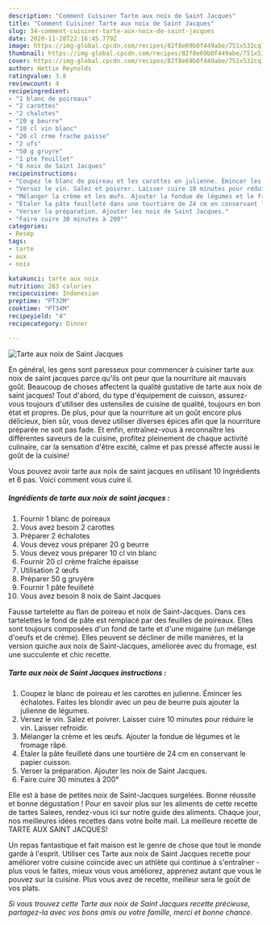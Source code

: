 ```yaml
---
description: "Comment Cuisiner Tarte aux noix de Saint Jacques"
title: "Comment Cuisiner Tarte aux noix de Saint Jacques"
slug: 34-comment-cuisiner-tarte-aux-noix-de-saint-jacques
date: 2020-11-28T22:16:45.779Z
image: https://img-global.cpcdn.com/recipes/82f8e69b0f449abe/751x532cq70/tarte-aux-noix-de-saint-jacques-photo-principale-de-la-recette.jpg
thumbnail: https://img-global.cpcdn.com/recipes/82f8e69b0f449abe/751x532cq70/tarte-aux-noix-de-saint-jacques-photo-principale-de-la-recette.jpg
cover: https://img-global.cpcdn.com/recipes/82f8e69b0f449abe/751x532cq70/tarte-aux-noix-de-saint-jacques-photo-principale-de-la-recette.jpg
author: Hettie Reynolds
ratingvalue: 3.8
reviewcount: 4
recipeingredient:
- "1 blanc de poireaux"
- "2 carottes"
- "2 chalotes"
- "20 g beurre"
- "10 cl vin blanc"
- "20 cl crme frache paisse"
- "2 ufs"
- "50 g gruyre"
- "1 pte feuillet"
- "8 noix de Saint Jacques"
recipeinstructions:
- "Coupez le blanc de poireau et les carottes en julienne. Émincer les échalotes. Faites les blondir avec un peu de beurre puis ajouter la julienne de légumes."
- "Versez le vin. Salez et poivrer. Laisser cuire 10 minutes pour réduire le vin. Laisser refroidir."
- "Mélanger la crème et les œufs. Ajouter la fondue de légumes et le fromage râpé."
- "Étaler la pâte feuilleté dans une tourtière de 24 cm en conservant le papier cuisson."
- "Verser la préparation. Ajouter les noix de Saint Jacques."
- "Faire cuire 30 minutes à 200°"
categories:
- Resep
tags:
- tarte
- aux
- noix

katakunci: tarte aux noix 
nutrition: 263 calories
recipecuisine: Indonesian
preptime: "PT32M"
cooktime: "PT34M"
recipeyield: "4"
recipecategory: Dinner

---
```



![Tarte aux noix de Saint Jacques](https://img-global.cpcdn.com/recipes/82f8e69b0f449abe/751x532cq70/tarte-aux-noix-de-saint-jacques-photo-principale-de-la-recette.jpg)

En général, les gens sont paresseux pour commencer à cuisiner tarte aux noix de saint jacques parce qu'ils ont peur que la nourriture ait mauvais goût. Beaucoup de choses affectent la qualité gustative de tarte aux noix de saint jacques! Tout d'abord, du type d'équipement de cuisson, assurez-vous toujours d'utiliser des ustensiles de cuisine de qualité, toujours en bon état et propres. De plus, pour que la nourriture ait un goût encore plus délicieux, bien sûr, vous devez utiliser diverses épices afin que la nourriture préparée ne soit pas fade. Et enfin, entraînez-vous à reconnaître les différentes saveurs de la cuisine, profitez pleinement de chaque activité culinaire, car la sensation d'être excité, calme et pas pressé affecte aussi le goût de la cuisine!

<!--inarticleads1-->

Vous pouvez avoir tarte aux noix de saint jacques en utilisant 10 Ingrédients et 6 pas. Voici comment vous cuire il.

##### Ingrédients de tarte aux noix de saint jacques :

1. Fournir 1 blanc de poireaux
1. Vous avez besoin 2 carottes
1. Préparer 2 échalotes
1. Vous devez vous préparer 20 g beurre
1. Vous devez vous préparer 10 cl vin blanc
1. Fournir 20 cl crème fraîche épaisse
1. Utilisation 2 œufs
1. Préparer 50 g gruyère
1. Fournir 1 pâte feuilleté
1. Vous avez besoin 8 noix de Saint Jacques


Fausse tartelette au flan de poireau et noix de Saint-Jacques. Dans ces tartelettes le fond de pâte est remplacé par des feuilles de poireaux. Elles sont toujours composées d&#39;un fond de tarte et d&#39;une migaine (un mélange d&#39;oeufs et de crème). Elles peuvent se décliner de mille manières, et la version quiche aux noix de Saint-Jacques, améliorée avec du fromage, est une succulente et chic recette. 

<!--inarticleads2-->

##### Tarte aux noix de Saint Jacques instructions :

1. Coupez le blanc de poireau et les carottes en julienne. Émincer les échalotes. Faites les blondir avec un peu de beurre puis ajouter la julienne de légumes.
1. Versez le vin. Salez et poivrer. Laisser cuire 10 minutes pour réduire le vin. Laisser refroidir.
1. Mélanger la crème et les œufs. Ajouter la fondue de légumes et le fromage râpé.
1. Étaler la pâte feuilleté dans une tourtière de 24 cm en conservant le papier cuisson.
1. Verser la préparation. Ajouter les noix de Saint Jacques.
1. Faire cuire 30 minutes à 200°


Elle est à base de petites noix de Saint-Jacques surgelées. Bonne réussite et bonne dégustation ! Pour en savoir plus sur les aliments de cette recette de tartes Salees, rendez-vous ici sur notre guide des aliments. Chaque jour, nos meilleures idées recettes dans votre boîte mail. La meilleure recette de TARTE AUX SAINT JACQUES! 

<!--inarticleads1-->

<p>
Un repas fantastique et fait maison est le genre de chose que tout le monde garde à l'esprit. Utiliser ces Tarte aux noix de Saint Jacques recette pour améliorer votre cuisine coïncide avec un athlète qui continue à s'entraîner - plus vous le faites, mieux vous vous améliorez, apprenez autant que vous le pouvez sur la cuisine. Plus vous avez de recette, meilleur sera le goût de vos plats.
</p>

<p>
<i>Si vous trouvez cette Tarte aux noix de Saint Jacques recette précieuse, partagez-la avec vos bons amis ou votre famille, merci et bonne chance.</i>
</p>
